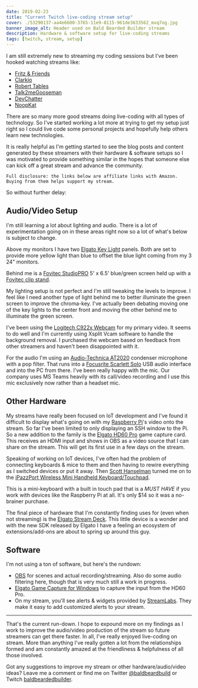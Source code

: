 ```yaml
---
date: 2019-02-23 
title: "Current Twitch live-coding stream setup"
cover: ./53290137-aa4e6600-3765-11e9-8115-961de3633562_mxq7og.jpg
banner_image_alt: Header used on Bald Bearded Builder stream
description: Hardware & software setup for live-coding streams
tags: [twitch, stream, setup]
---
```


I am still extremely new to streaming my coding sessions but I've been hooked watching streams like:

- [Fritz &amp; Friends](https://www.twitch.tv/csharpfritz)
- [Clarkio](https://www.twitch.tv/clarkio)
- [Robert Tables](https://www.twitch.tv/roberttables)
- [Talk2meGooseman](https://www.twitch.tv/talk2megooseman)
- [DevChatter](https://www.twitch.tv/devchatter)
- [NoopKat](https://www.twitch.tv/noopkat)

There are so many more good streams doing live-coding with all types of technology.  So I've started working a lot more at trying to get my setup just right so I could live code some personal projects and hopefully help others learn new technologies.

<!--more-->

It is really helpful as I'm getting started to see the blog posts and content generated by these streamers with their hardware &amp; software setups so I was motivated to provide something similar in the hopes that someone else can kick off a great stream and advance the community.

`Full disclosure: the links below are affiliate links with Amazon.  Buying from them helps support my stream.`

So without further delay:

## Audio/Video Setup

I'm still learning a lot about lighting and audio.  There is a lot of experimentation going on in these areas right now so a lot of what's below is subject to change.

Above my monitors I have two [Elgato Key Light](https://amzn.to/2Te5LOd) panels.  Both are set to provide more yellow light than blue to offset the blue light coming from my 3 24" monitors.

<v-image
  alt="Two Elgato key lights"
 src="./53291179-d9b89f00-3774-11e9-8aca-ade57af31e10_ef90ia.png"></v-image>

Behind me is a [Fovitec StudioPRO](https://amzn.to/2BPi7m2) 5' x 6.5' blue/green screen held up with a [Fovitec clip stand](https://amzn.to/2U52qy4).

My lighting setup is not perfect and I'm still tweaking the levels to improve.  I feel like I need another type of light behind me to better illuminate the green screen to improve the chroma-key.  I've actually been debating moving one of the key lights to the center front and moving the other behind me to illuminate the green screen.

I've been using the [Logitech C922x Webcam](https://amzn.to/2ErynLP) for my primary video.  It seems to do well and I'm currently using Xsplit Vcam software to handle the background removal.  I purchased the webcam based on feedback from other streamers and haven't been disappointed with it.

For the audio I'm using an [Audio-Technica AT2020](https://amzn.to/2E6Z9HS) condenser microphone with a pop filter. That runs into a [Focusrite Scarlett Solo](https://amzn.to/2U3ACKv) USB audio interface and into the PC from there.  I've been really happy with the mic.  Our company uses MS Teams heavily with its call/video recording and I use this mic exclusively now rather than a headset mic.

## Other Hardware

My streams have really been focused on IoT development and I've found it difficult to display what's going on with my [Raspberry Pi](https://amzn.to/2EhMOkr)'s video onto the stream.  So far I've been limited to only displaying an SSH window to the Pi.  So a new addition to the family is the [Elgato HD60 Pro](https://amzn.to/2XhXwQl) game capture card.  This receives an HDMI input and shows in OBS as a video source that I can share on the stream.  This will get its first use in a few days on the stream.

<v-image
  alt="iPazzPort Handheld keyboard"
 src="./53291452-36b65400-3779-11e9-946d-5afe7562919c_ybbzr0.jpg"></v-image>

Speaking of working on IoT devices, I've often had the problem of connecting keyboards & mice to them and then having to rewire everything as I switched devices or put it away.  Then [Scott Hanselman](https://www.hanselman.com/) turned me on to the [iPazzPort Wireless Mini Handheld Keyboard/Touchpad](https://amzn.to/2Npx0jt).

This is a mini-keyboard with a built in touch pad that is a *MUST HAVE* if you work with devices like the Raspberry Pi at all.  It's only $14 so it was a no-brainer purchase.

The final piece of hardware that I'm constantly finding uses for (even when not streaming) is the [Elgato Stream Deck](https://amzn.to/2Er27bE).  This little device is a wonder and with the new SDK released by Elgato I have a feeling an ecosystem of extensions/add-ons are about to spring up around this guy.

## Software

I'm not using a ton of software, but here's the rundown:

- [OBS](https://obsproject.com/) for scenes and actual recording/streaming.  Also do some audio filtering here, though that is very much still a work in progress.
- [Elgato Game Capture for Windows](https://www.elgato.com/en/gaming/downloads) to capture the input from the HD60 Pro.
- On my stream, you'll see alerts &amp; widgets provided by [StreamLabs](https://streamlabs.com/).  They make it easy to add customized alerts to your stream.

---

That's the current run-down.  I hope to expound more on my findings as I work to improve the audio/video production of the stream so future streamers can get there faster.  In all, I've really enjoyed live-coding on stream.  More than anything I've really gotten a lot from the relationships formed and am constantly amazed at the friendliness &amp; helpfulness of all those involved.

Got any suggestions to improve my stream or other hardware/audio/video ideas?  Leave me a comment or find me on Twitter [@baldbeardbuild](https://twitter.com/baldbeardbuild) or Twitch [baldbeardedbuilder](https://twitch.tv/BaldBeardedBuilder).
